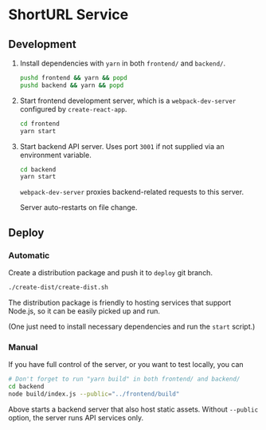 # ShortURL Service

## Development

1. Install dependencies with `yarn` in both `frontend/` and `backend/`.

   ```bash
   pushd frontend && yarn && popd
   pushd backend && yarn && popd
   ```

2. Start frontend development server, which is a `webpack-dev-server` configured by `create-react-app`.

   ```bash
   cd frontend
   yarn start
   ```

3. Start backend API server. Uses port `3001` if not supplied via an environment variable.

   ```bash
   cd backend
   yarn start
   ```

   `webpack-dev-server` proxies backend-related requests to this server.

   Server auto-restarts on file change.

## Deploy

### Automatic

Create a distribution package and push it to `deploy` git branch.

```bash
./create-dist/create-dist.sh
```

The distribution package is friendly to hosting services that support Node.js, so it can be easily picked up and run.

(One just need to install necessary dependencies and run the `start` script.)

### Manual

If you have full control of the server, or you want to test locally, you can

```bash
# Don't forget to run "yarn build" in both frontend/ and backend/
cd backend
node build/index.js --public="../frontend/build"
```

Above starts a backend server that also host static assets. Without `--public` option, the server runs API services only.